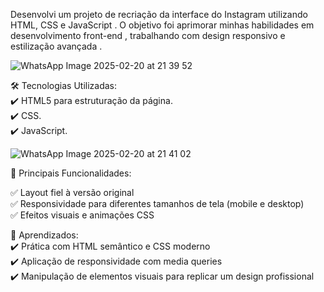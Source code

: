 
Desenvolvi um projeto de recriação da interface do Instagram utilizando HTML, CSS e JavaScript . O objetivo foi aprimorar minhas habilidades em desenvolvimento front-end , trabalhando com design responsivo e estilização avançada .


![WhatsApp Image 2025-02-20 at 21 39 52](https://github.com/user-attachments/assets/1b697543-f938-4b42-87f5-8f36e44add5d)

🛠️ Tecnologias Utilizadas:
<br>
✔️ HTML5 para estruturação da página.
<br>
✔️ CSS.
<br>
✔️ JavaScript.
<br>


![WhatsApp Image 2025-02-20 at 21 41 02](https://github.com/user-attachments/assets/ad8a50e5-2e4e-4c73-af43-db5304207c03)



🔹 Principais Funcionalidades:
<br>

✅ Layout fiel à versão original
<br>
✅ Responsividade para diferentes tamanhos de tela (mobile e desktop)
<br>
✅ Efeitos visuais e animações CSS
<br>

🎯 Aprendizados:
<br>
✔️ Prática com HTML semântico e CSS moderno
<br>
✔️ Aplicação de responsividade com media queries
<br>
✔️ Manipulação de elementos visuais para replicar um design profissional






